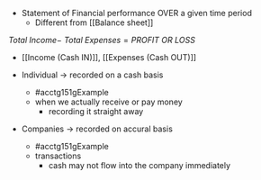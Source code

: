 - Statement of Financial performance OVER a given time period
	- Different from [[Balance sheet]]

$Total\ Income -\ Total\ Expenses = PROFIT\ OR\ LOSS$
- [[Income (Cash IN)]], [[Expenses (Cash OUT)]]

- Individual $\rightarrow$ recorded on a cash basis
	- #acctg151gExample 
	- when we actually receive or pay money 
		- recording it straight away
- Companies $\rightarrow$ recorded on accural basis
	- #acctg151gExample 
	- transactions
		- cash may not flow into the company immediately